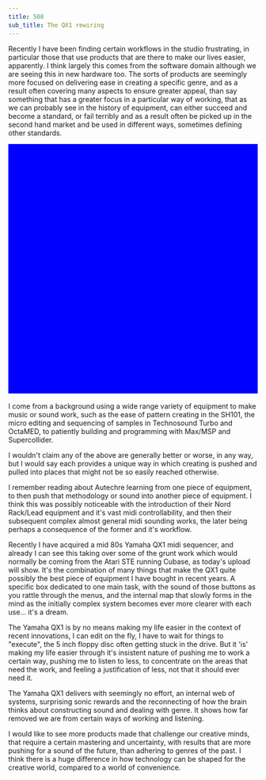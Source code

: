 ```yaml
---
title: 508
sub_title: The QX1 rewiring
---
```


Recently I have been finding certain workflows in the studio frustrating, in particular those that use products that are there to make our lives easier, apparently. I think largely this comes from the software domain although we are seeing this in new hardware too. The sorts of products are seemingly more focused on delivering ease in creating a specific genre, and as a result often covering many aspects to ensure greater appeal, than say something that has a greater focus in a particular way of working, that as we can probably see in the history of equipment, can either succeed and become a standard, or fail terribly and as a result often be picked up in the second hand market and be used in different ways, sometimes defining other standards. 

![Image](/assets/img/snd00.png)

I come from a background using a wide range variety of equipment to make music or sound work, such as the ease of pattern creating in the SH101, the micro editing and sequencing of samples in Technosound Turbo and OctaMED, to patiently building and programming with Max/MSP and Supercollider.

I wouldn't claim any of the above are generally better or worse, in any way, but I would say each provides a unique way in which creating is pushed and pulled into places that might not be so easily reached otherwise.

I remember reading about Autechre learning from one piece of equipment, to then push that methodology or sound into another piece of equipment. I think this was possibly noticeable with the introduction of their Nord Rack/Lead equipment and it's vast midi controllability, and then their subsequent complex almost general midi sounding works, the later being perhaps a consequence of the former and it's workflow.

Recently I have acquired a mid 80s Yamaha QX1 midi sequencer, and already I can see this taking over some of the grunt work which would normally be coming from the Atari STE running Cubase, as today's upload will show. It's the combination of many things that make the QX1 quite possibly the best piece of equipment I have bought in recent years. A specific box dedicated to one main task, with the sound of those buttons as you rattle through the menus, and the internal map that slowly forms in the mind as the initially complex system becomes ever more clearer with each use… it's a dream.

The Yamaha QX1 is by no means making my life easier in the context of recent innovations, I can edit on the fly, I have to wait for things to "execute", the 5 inch floppy disc often getting stuck in the drive. But it 'is' making my life easier through it's insistent nature of pushing me to work a certain way, pushing me to listen to less, to concentrate on the areas that need the work, and feeling a justification of less, not that it should ever need it.

The Yamaha QX1 delivers with seemingly no effort, an internal web of systems, surprising sonic rewards and the reconnecting of how the brain thinks about constructing sound and dealing with genre. It shows how far removed we are from certain ways of working and listening.

I would like to see more products made that challenge our creative minds, that require a certain mastering and uncertainty, with results that are more pushing for a sound of the future, than adhering to genres of the past. I think there is a huge difference in how technology can be shaped for the creative world, compared to a world of convenience.